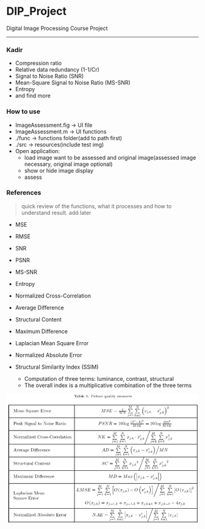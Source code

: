 # DIP_Project
Digital Image Processing Course Project

-----

### Kadir
* Compression ratio
* Relative data redundancy (1-1/Cr)
* Signal to Noise Ratio (SNR)
* Mean-Square Signal to Noise Ratio (MS-SNR)
* Entropy
* and find more

### How to use
* ImageAssessment.fig -> UI file
* ImageAssessment.m   -> UI functions
* ./func              -> functions folder(add to path first)
* ./src               -> resources(include test img)
* Open application:
    - load image want to be assessed and original image(assessed image necessary, original image optional)
    - show or hide image display
    - assess

### References
> quick review of the functions, what it processes and how to understand result. add later

* MSE
* RMSE
* SNR
* PSNR
* MS-SNR
* Entropy

* Normalized Cross-Correlation
* Average Difference
* Structural Content
* Maximum Difference
* Laplacian Mean Square Error
* Normalized Absolute Error
* Structural Similarity Index (SSIM)
    - Computation of three terms: luminance, contrast, structural
    - The overall index is a multiplicative combination of the three terms

[![Reference](src/Reference.PNG)](src/Reference.PNG)

